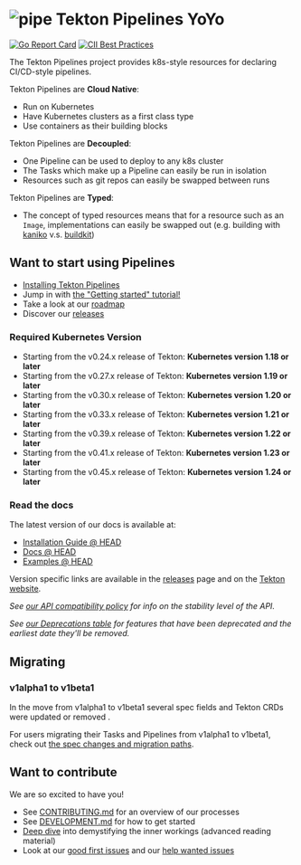 # ![pipe](./pipe.png) Tekton Pipelines YoYo

[![Go Report Card](https://goreportcard.com/badge/tektoncd/pipeline)](https://goreportcard.com/report/tektoncd/pipeline)
[![CII Best Practices](https://bestpractices.coreinfrastructure.org/projects/4020/badge)](https://bestpractices.coreinfrastructure.org/projects/4020)

The Tekton Pipelines project provides k8s-style resources for declaring
CI/CD-style pipelines.

Tekton Pipelines are **Cloud Native**:

- Run on Kubernetes
- Have Kubernetes clusters as a first class type
- Use containers as their building blocks

Tekton Pipelines are **Decoupled**:

- One Pipeline can be used to deploy to any k8s cluster
- The Tasks which make up a Pipeline can easily be run in isolation
- Resources such as git repos can easily be swapped between runs

Tekton Pipelines are **Typed**:

- The concept of typed resources means that for a resource such as an `Image`,
  implementations can easily be swapped out (e.g. building with
  [kaniko](https://github.com/GoogleContainerTools/kaniko) v.s.
  [buildkit](https://github.com/moby/buildkit))

## Want to start using Pipelines

- [Installing Tekton Pipelines](docs/install.md)
- Jump in with [the "Getting started" tutorial!](https://tekton.dev/docs/getting-started/tasks/)
- Take a look at our [roadmap](roadmap.md)
- Discover our [releases](releases.md)

### Required Kubernetes Version

- Starting from the v0.24.x release of Tekton: **Kubernetes version 1.18 or later**
- Starting from the v0.27.x release of Tekton: **Kubernetes version 1.19 or later**
- Starting from the v0.30.x release of Tekton: **Kubernetes version 1.20 or later**
- Starting from the v0.33.x release of Tekton: **Kubernetes version 1.21 or later**
- Starting from the v0.39.x release of Tekton: **Kubernetes version 1.22 or later**
- Starting from the v0.41.x release of Tekton: **Kubernetes version 1.23 or later**
- Starting from the v0.45.x release of Tekton: **Kubernetes version 1.24 or later**

### Read the docs

The latest version of our docs is available at:

- [Installation Guide @ HEAD](DEVELOPMENT.md#install-pipeline)
- [Docs @ HEAD](/docs/README.md)
- [Examples @ HEAD](/examples)

Version specific links are available in the [releases](releases.md) page and on the
[Tekton website](https://tekton.dev/docs).

_See [our API compatibility policy](api_compatibility_policy.md) for info on the
stability level of the API._

_See [our Deprecations table](docs/deprecations.md) for features that have been
deprecated and the earliest date they'll be removed._

## Migrating

### v1alpha1 to v1beta1

In the move from v1alpha1 to v1beta1 several spec fields and Tekton
CRDs were updated or removed .

For users migrating their Tasks and Pipelines from v1alpha1 to v1beta1, check
out [the spec changes and migration paths](./docs/migrating-v1alpha1-to-v1beta1.md).

## Want to contribute

We are so excited to have you!

- See [CONTRIBUTING.md](CONTRIBUTING.md) for an overview of our processes
- See [DEVELOPMENT.md](DEVELOPMENT.md) for how to get started
- [Deep dive](./docs/developers/README.md) into demystifying the inner workings
  (advanced reading material)
- Look at our
  [good first issues](https://github.com/tektoncd/pipeline/issues?q=is%3Aissue+is%3Aopen+label%3A%22good+first+issue%22)
  and our
  [help wanted issues](https://github.com/tektoncd/pipeline/issues?q=is%3Aissue+is%3Aopen+label%3A%22help+wanted%22)

